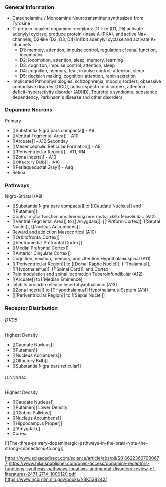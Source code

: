 ### General Information
- Catecholamine / Monoamine Neurotransmitter synthesized from Tyrosine
- G-protein coupled dopamine receptors: D1-like (D1, D5) activate adenylyl cyclase, produce protein kinase A (PKA), and active Na+ channels; D2-like (D2, D3, D4) inhibit adenylyl cyclase and activate K+ channels
	- D1: memory, attention, impulse control, regulation of renal function, locomotion
	- D2: locomotion, attention, sleep, memory, learning
	- D3: cognition, impulse control, attention, sleep
	- D4: cognition, memory, fear, impulse control, attention, sleep
	- D5: decision making, cognition, attention, renin secretion
- Implicated Pathophysiologies: schizophrenia, mood disorders, obsessive compulsive disorder (OCD), autism spectrum disorders, attention deficit–hyperactivity disorder (ADHD), Tourette's syndrome, substance dependency, Parkinson's disease and other disorders
### Dopamine Neurons
Primary
- [[Substantia Nigra pars compacta]] - A9
- [[Ventral Tegmental Area]] - A10
- [[Arcuate]] - A12
Seconday
- [[Mesencephalic Reticular Formation]] - A8
- [['Periventricular Region]] - A11, A14
- [[Zona Incerta]] - A13
- [[Olfactory Bulb]] - A16
- [[Periaqueductal Gray]] - Aaq
- Retina
### Pathways
Nigro-Striatal (A9)
- [[Substantia Nigra pars compacta]] to [[Caudate Nucleus]] and [[Putamen]]
- Control motor function and learning new motor skills
Mesolimbic (A10)
- [[Ventral Tegmental Area]] to [['Amygdala]], [['Piriform Cortex]], [[Septal Nuclei]], [[Nucleus Accumbens]]
- Reward and addiction
Mesocortical (A10)
- [[Orbitofrontal Cortex]]
- [[Ventromedial Prefrontal Cortex]]
- [[Medial Prefrontal Cortex]]
- [[Anterior Cingulate Cortex]]
- Cognition, emotion, memory, and attention
Hypothalamospinal (A11)
- [['Periventricular Region]] to [[Dorsal Raphe Nuclei]], [['Thalamus]], [['Hypothalamus]], [['Spinal Cord]], and Cortex
- Pain modulation and spinal locomotion
Tuberoinfundibular (A12)
- [[Arcuate]] to [[Median Eminence]] 
- Inhibits prolactin release
Incertohypothalamic (A13)
- [[Zona Incerta]] to [['Hypothalamus]]
Hypothalamus-Septum (A14)
- [['Periventricular Region]] to [[Septal Nuclei]]
### Receptor Distribution
###### D1/D5
Highest Density
- [[Caudate Nucleus]]
- [[Putamen]]
- [[Nucleus Accumbens]]
- [[Olfactory Bulb]]
- [[Substantia Nigra pars reticular]]
###### D2/D3/D4
Highest Density
- [[Caudate Nucleus]]
- [[Putamen]]
Lower Density
- [['Globus Pallidus]]
- [[Nucleus Accumbens]]
- [[Hippocampus Proper]]
- [['Amygdala]]
- Cortex

![[The-three-primary-dopaminergic-pathways-in-the-brain-Note-the-strong-connections-to.png]]

https://www.sciencedirect.com/science/article/abs/pii/S0166223607000677
https://www.hilarispublisher.com/open-access/dopamine-receptors-functions-synthesis-pathways-locations-andmental-disorders-review-of-literatures-2471-271X-1000120.pdf
https://www.ncbi.nlm.nih.gov/books/NBK538242/
